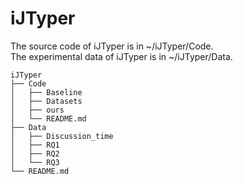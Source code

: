 # iJTyper
The source code of iJTyper is in ~/iJTyper/Code.\
The experimental data of iJTyper is in ~/iJTyper/Data.

```
iJTyper
├── Code
│   ├── Baseline
│   ├── Datasets
│   ├── ours
│   └── README.md
├── Data
│   ├── Discussion_time
│   ├── RQ1
│   ├── RQ2
│   └── RQ3
└── README.md
```

